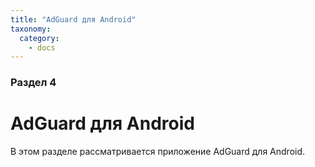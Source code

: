 ```yaml
---
title: "AdGuard для Android"
taxonomy:
  category:
    - docs
---
```


### Раздел 4

# AdGuard для Android

В этом разделе рассматривается приложение AdGuard для Android.
